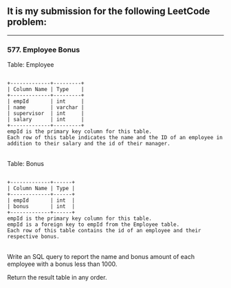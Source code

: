 ## It is my submission for the following LeetCode problem:

---

### 577. Employee Bonus

Table: Employee

<code>
+-------------+---------+
| Column Name | Type    |
+-------------+---------+
| empId       | int     |
| name        | varchar |
| supervisor  | int     |
| salary      | int     |
+-------------+---------+
empId is the primary key column for this table.
Each row of this table indicates the name and the ID of an employee in addition to their salary and the id of their manager.
</code><br>

Table: Bonus

<code>
+-------------+------+
| Column Name | Type |
+-------------+------+
| empId       | int  |
| bonus       | int  |
+-------------+------+
empId is the primary key column for this table.
empId is a foreign key to empId from the Employee table.
Each row of this table contains the id of an employee and their respective bonus.
</code><br>
 
Write an SQL query to report the name and bonus amount of each employee with a bonus less than 1000.

Return the result table in any order.


